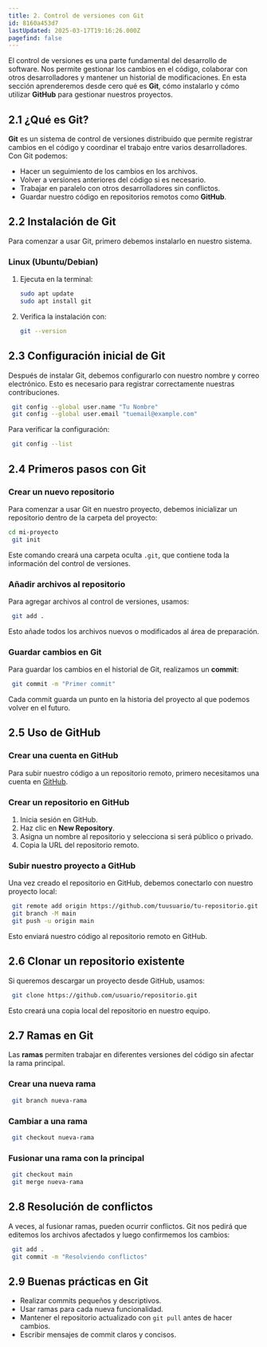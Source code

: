 ```yaml
---
title: 2. Control de versiones con Git
id: 8160a453d7
lastUpdated: 2025-03-17T19:16:26.000Z
pagefind: false
---
```

El control de versiones es una parte fundamental del desarrollo de software. Nos permite gestionar los cambios en el código, colaborar con otros desarrolladores y mantener un historial de modificaciones. En esta sección aprenderemos desde cero qué es **Git**, cómo instalarlo y cómo utilizar **GitHub** para gestionar nuestros proyectos.

## 2.1 ¿Qué es Git?

**Git** es un sistema de control de versiones distribuido que permite registrar cambios en el código y coordinar el trabajo entre varios desarrolladores. Con Git podemos:

- Hacer un seguimiento de los cambios en los archivos.
- Volver a versiones anteriores del código si es necesario.
- Trabajar en paralelo con otros desarrolladores sin conflictos.
- Guardar nuestro código en repositorios remotos como **GitHub**.

## 2.2 Instalación de Git

Para comenzar a usar Git, primero debemos instalarlo en nuestro sistema.


### Linux (Ubuntu/Debian)

1. Ejecuta en la terminal:
    
    ```sh
    sudo apt update
    sudo apt install git
    ```
    
2. Verifica la instalación con:
    
    ```sh
    git --version
    ```

## 2.3 Configuración inicial de Git

Después de instalar Git, debemos configurarlo con nuestro nombre y correo electrónico. Esto es necesario para registrar correctamente nuestras contribuciones.

```sh
 git config --global user.name "Tu Nombre"
 git config --global user.email "tuemail@example.com"
```

Para verificar la configuración:

```sh
 git config --list
```

## 2.4 Primeros pasos con Git

### Crear un nuevo repositorio

Para comenzar a usar Git en nuestro proyecto, debemos inicializar un repositorio dentro de la carpeta del proyecto:

```sh
cd mi-proyecto
 git init
```

Este comando creará una carpeta oculta `.git`, que contiene toda la información del control de versiones.

### Añadir archivos al repositorio

Para agregar archivos al control de versiones, usamos:

```sh
 git add .
```

Esto añade todos los archivos nuevos o modificados al área de preparación.

### Guardar cambios en Git

Para guardar los cambios en el historial de Git, realizamos un **commit**:

```sh
 git commit -m "Primer commit"
```

Cada commit guarda un punto en la historia del proyecto al que podemos volver en el futuro.

## 2.5 Uso de GitHub

### Crear una cuenta en GitHub

Para subir nuestro código a un repositorio remoto, primero necesitamos una cuenta en [GitHub](https://github.com/).

### Crear un repositorio en GitHub

1. Inicia sesión en GitHub.
2. Haz clic en **New Repository**.
3. Asigna un nombre al repositorio y selecciona si será público o privado.
4. Copia la URL del repositorio remoto.

### Subir nuestro proyecto a GitHub

Una vez creado el repositorio en GitHub, debemos conectarlo con nuestro proyecto local:

```sh
 git remote add origin https://github.com/tuusuario/tu-repositorio.git
 git branch -M main
 git push -u origin main
```

Esto enviará nuestro código al repositorio remoto en GitHub.

## 2.6 Clonar un repositorio existente

Si queremos descargar un proyecto desde GitHub, usamos:

```sh
 git clone https://github.com/usuario/repositorio.git
```

Esto creará una copia local del repositorio en nuestro equipo.

## 2.7 Ramas en Git

Las **ramas** permiten trabajar en diferentes versiones del código sin afectar la rama principal.

### Crear una nueva rama

```sh
 git branch nueva-rama
```

### Cambiar a una rama

```sh
 git checkout nueva-rama
```

### Fusionar una rama con la principal

```sh
 git checkout main
 git merge nueva-rama
```

## 2.8 Resolución de conflictos

A veces, al fusionar ramas, pueden ocurrir conflictos. Git nos pedirá que editemos los archivos afectados y luego confirmemos los cambios:

```sh
 git add .
 git commit -m "Resolviendo conflictos"
```

## 2.9 Buenas prácticas en Git

- Realizar commits pequeños y descriptivos.
- Usar ramas para cada nueva funcionalidad.
- Mantener el repositorio actualizado con `git pull` antes de hacer cambios.
- Escribir mensajes de commit claros y concisos.
